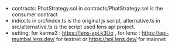 - contracts: PhatStrategy.sol in contracts/PhatStrategy.sol is the consumer contract
- index.ts in src/index.ts is the original js script, alternative.ts in src/alternative.ts is the script used lens api project. 
- setting: for karma3 : https://lens-api.k3l.io , for lens: : https://api-mumbai.lens.dev/ for testnet or https://api.lens.dev/ for mainnet
